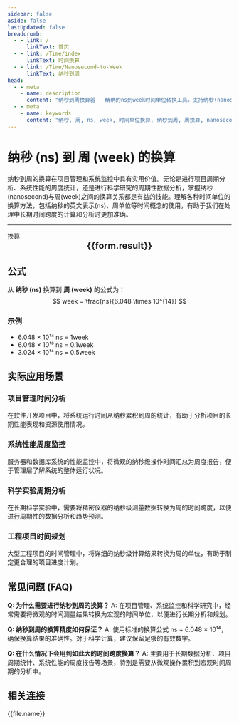 ```yaml
---
sidebar: false
aside: false
lastUpdated: false
breadcrumb:
  - - link: /
      linkText: 首页
  - - link: /Time/index
      linkText: 时间换算
  - - link: /Time/Nanosecond-to-Week
      linkText: 纳秒到周
head:
  - - meta
    - name: description
      content: "纳秒到周换算器 - 精确的ns到week时间单位转换工具。支持纳秒(nanosecond)与周(week)之间的快速换算，适用于项目管理、系统监控、科学研究等领域。提供详细的换算公式、实际应用场景和常见问题解答。"
  - - meta
    - name: keywords
      content: "纳秒, 周, ns, week, 时间单位换算, 纳秒到周, 周换算, nanosecond, week, 时间换算器, 项目管理, 系统监控, 科学研究, 时间测量, 周期分析, 时间单位转换, 纳秒周换算, 时间计算工具"
---
```

# 纳秒 (ns) 到 周 (week) 的换算

纳秒到周的换算在项目管理和系统监控中具有实用价值。无论是进行项目周期分析、系统性能的周度统计，还是进行科学研究的周期性数据分析，掌握纳秒(nanosecond)与周(week)之间的换算关系都是有益的技能。理解各种时间单位的换算方法，包括纳秒的英文表示(ns)、周单位等时间概念的使用，有助于我们在处理中长期时间跨度的计算和分析时更加准确。

---
<script setup>
import { onMounted, reactive, inject, ref } from 'vue'
import { NButton,NForm ,NFormItem,NInput,NInputNumber,NSelect,NCard,useMessage,NGrid ,NGi  } from 'naive-ui'
import { defineClientComponent } from 'vitepress'
import { Time } from '../../files';

const convert = inject('convert')
const seoKey = ['ns','week','周','纳秒','时间单位换算','时间换算','毫秒微秒','分秒换算','秒单位换算','秒','毫秒','微秒','纳秒','ns和week换算','时间的单位','周的换算','一周等于多少纳秒','微秒和纳秒','微秒单位','ms单位','一毫秒','ns是什么单位','秒单位','微妙和秒的换算','一秒多少毫秒','纳秒和微秒','秒换算','时间换算单位','us是多少秒','多少毫秒等于一秒','纳秒和周的换算','一秒是多少毫秒','秒的单位','一毫秒等于多少秒','时间单位换算','nanosecond','ms是什么单位','week','时间单位','微秒','秒','一秒等于多少毫秒','毫秒和秒的换算','周','week']
const form = reactive({
  number: null,
  result: '',
  title: '纳秒到周换算器'
})

const convertHandler = () => {
  if (form.number !== null && !isNaN(form.number)) {
    const convertedValue = parseFloat(form.number) / 604800000000000
    form.result = `${form.number}ns = ${convertedValue.toFixed(15)}week`
  } else {
    form.result = '请输入有效的数值。'
  }
}
</script>

<n-card :title="form.title" size="small" :bordered="false" style="margin-bottom: 16px">
<n-form size="large" :model="form">
  <n-form-item label="纳秒 (ns)">
    <n-input-number v-model:value="form.number" placeholder="输入纳秒" style="width: 100%" />
  </n-form-item>
  <n-form-item>
    <n-button type="info" @click="convertHandler" block>换算</n-button>
  </n-form-item>
</n-form>
  <template #footer>
    <div style="font-size: 12px; color: #666; text-align: center;">
      <span v-for="(keyword, index) in seoKey" :key="index">
        {{ keyword }}<span v-if="index < seoKey.length - 1"> | </span>
      </span>
    </div>
  </template>
</n-card>

<n-card  embedded :bordered="false" hoverable>
  <div  style="text-align:center;font-size:20px;">
    <strong>{{form.result}}</strong>
  </div>
</n-card>

## 公式

从 **纳秒 (ns)** 换算到 **周 (week)** 的公式为：
$$ week = \frac{ns}{6.048 \times 10^{14}} $$

### 示例
- 6.048 × 10¹⁴ ns = 1week
- 6.048 × 10¹³ ns = 0.1week
- 3.024 × 10¹⁴ ns = 0.5week

## 实际应用场景

### 项目管理时间分析
在软件开发项目中，将系统运行时间从纳秒累积到周的统计，有助于分析项目的长期性能表现和资源使用情况。

### 系统性能周度监控
服务器和数据库系统的性能监控中，将微观的纳秒级操作时间汇总为周度报告，便于管理层了解系统的整体运行状况。

### 科学实验周期分析
在长期科学实验中，需要将精密仪器的纳秒级测量数据转换为周的时间跨度，以便进行周期性的数据分析和趋势预测。

### 工程项目时间规划
大型工程项目的时间管理中，将详细的纳秒级计算结果转换为周的单位，有助于制定更合理的项目进度计划。

## 常见问题 (FAQ)

**Q: 为什么需要进行纳秒到周的换算？**
A: 在项目管理、系统监控和科学研究中，经常需要将微观的时间测量结果转换为宏观的时间单位，以便进行长期分析和规划。

**Q: 纳秒到周的换算精度如何保证？**
A: 使用标准的换算公式 ns ÷ 6.048 × 10¹⁴，确保换算结果的准确性。对于科学计算，建议保留足够的有效数字。

**Q: 在什么情况下会用到如此大的时间跨度换算？**
A: 主要用于长期数据分析、项目周期统计、系统性能的周度报告等场景，特别是需要从微观操作累积到宏观时间周期的分析中。
## 相关连接
<n-grid x-gap="12" :cols="2">
  <n-gi v-for="(file, index) in Time" :key="index">
    <n-button
      text
      tag="a"
      :href="file.path"
      type="info"
    >
      {{file.name}}
    </n-button>
  </n-gi>
</n-grid>